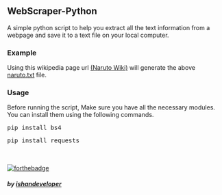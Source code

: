 ## WebScraper-Python
A simple python script to help you extract all the text information from a webpage and save it to a text file on your local computer.

### Example
Using this wikipedia page url <a href="https://en.wikipedia.org/wiki/Naruto">(Naruto Wiki)</a> will generate the above <a href="naruto.txt">naruto.txt</a> file.

### Usage

Before running the script, Make sure you have all the necessary modules.
You can install them using the following commands.

<pre>pip install bs4</pre>
<pre>pip install requests</pre>

<br><br>
[![forthebadge](https://forthebadge.com/images/badges/built-with-love.svg)](https://github.com/ishandeveloper)
##### by <a href="https://github.com/ishandeveloper">ishandeveloper</a>
